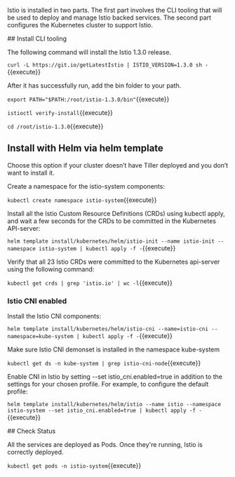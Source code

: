 Istio is installed in two parts. The first part involves the CLI tooling that will be used to deploy and manage Istio backed services. The second part configures the Kubernetes cluster to support Istio.

## Install CLI tooling

The following command will install the Istio 1.3.0 release.

`curl -L https://git.io/getLatestIstio | ISTIO_VERSION=1.3.0 sh -`{{execute}}

After it has successfully run, add the bin folder to your path.

`export PATH="$PATH:/root/istio-1.3.0/bin"`{{execute}}

`istioctl verify-install`{{execute}}

`cd /root/istio-1.3.0`{{execute}}

## Install with Helm via helm template
Choose this option if your cluster doesn’t have Tiller deployed and you don’t want to install it.

Create a namespace for the istio-system components:

`kubectl create namespace istio-system`{{execute}}

Install all the Istio Custom Resource Definitions (CRDs) using kubectl apply, and wait a few seconds for the CRDs to be committed in the Kubernetes API-server:

`helm template install/kubernetes/helm/istio-init --name istio-init --namespace istio-system | kubectl apply -f -`{{execute}}

Verify that all 23 Istio CRDs were committed to the Kubernetes api-server using the following command:

`kubectl get crds | grep 'istio.io' | wc -l`{{execute}}

### Istio CNI enabled
Install the Istio CNI components:

`helm template install/kubernetes/helm/istio-cni --name=istio-cni --namespace=kube-system | kubectl apply -f -`{{execute}}

Make sure Istio CNI demonset is installed in the namespace kube-system 

`kubectl get ds -n kube-system | grep istio-cni-node`{{execute}}

Enable CNI in Istio by setting --set istio_cni.enabled=true in addition to the settings for your chosen profile. For example, to configure the default profile:

`helm template install/kubernetes/helm/istio --name istio --namespace istio-system --set istio_cni.enabled=true | kubectl apply -f -`{{execute}}


## Check Status

All the services are deployed as Pods. Once they're running, Istio is correctly deployed.

`kubectl get pods -n istio-system`{{execute}}
